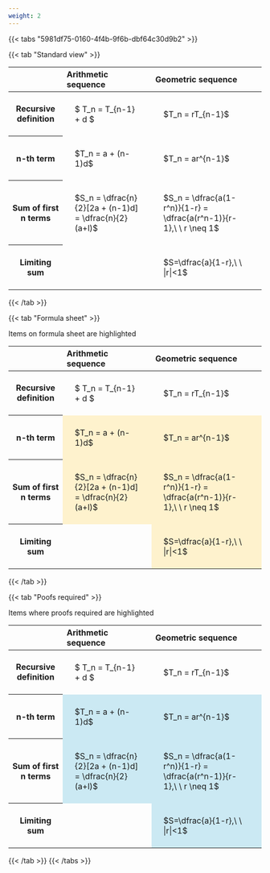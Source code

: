 ```yaml
---
weight: 2
---
```


{{< tabs "5981df75-0160-4f4b-9f6b-dbf64c30d9b2" >}}

{{< tab "Standard view" >}}

<style type="text/css">
#T_e4125 th.col_heading {
  text-align: left;
  font-size: 1em;
}
#T_e4125 td {
  text-align: left;
  font-size: 1em;
  padding: 1.5em;
}
</style>
<table id="T_e4125">
  <thead>
    <tr>
      <th class="blank level0" >&nbsp;</th>
      <th id="T_e4125_level0_col0" class="col_heading level0 col0" >Arithmetic sequence</th>
      <th id="T_e4125_level0_col1" class="col_heading level0 col1" >Geometric sequence</th>
    </tr>
  </thead>
  <tbody>
    <tr>
      <th id="T_e4125_level0_row0" class="row_heading level0 row0" >Recursive definition</th>
      <td id="T_e4125_row0_col0" class="data row0 col0" >$ T_n = T_{n-1} + d $</td>
      <td id="T_e4125_row0_col1" class="data row0 col1" >$T_n = rT_{n-1}$</td>
    </tr>
    <tr>
      <th id="T_e4125_level0_row1" class="row_heading level0 row1" >n-th term</th>
      <td id="T_e4125_row1_col0" class="data row1 col0" >$T_n = a + (n-1)d$</td>
      <td id="T_e4125_row1_col1" class="data row1 col1" >$T_n = ar^{n-1}$</td>
    </tr>
    <tr>
      <th id="T_e4125_level0_row2" class="row_heading level0 row2" >Sum of first n terms</th>
      <td id="T_e4125_row2_col0" class="data row2 col0" >$S_n = \dfrac{n}{2}[2a + (n-1)d] = \dfrac{n}{2}(a+l)$</td>
      <td id="T_e4125_row2_col1" class="data row2 col1" >$S_n = \dfrac{a(1-r^n)}{1-r} = \dfrac{a(r^n-1)}{r-1},\ \  r \neq 1$</td>
    </tr>
    <tr>
      <th id="T_e4125_level0_row3" class="row_heading level0 row3" >Limiting sum</th>
      <td id="T_e4125_row3_col0" class="data row3 col0" ></td>
      <td id="T_e4125_row3_col1" class="data row3 col1" >$S=\dfrac{a}{1-r},\ \ |r|<1$</td>
    </tr>
  </tbody>
</table>
{{< /tab >}}

{{< tab "Formula sheet" >}}

Items on formula sheet are highlighted 
<br>
<style type="text/css">
#T_f1992 th.col_heading {
  text-align: left;
  font-size: 1em;
}
#T_f1992 td {
  text-align: left;
  font-size: 1em;
  padding: 1.5em;
}
#T_f1992_row0_col0, #T_f1992_row0_col1, #T_f1992_row3_col0 {
  background-color: rgba(0,0,0,0);
}
#T_f1992_row1_col0, #T_f1992_row1_col1, #T_f1992_row2_col0, #T_f1992_row2_col1, #T_f1992_row3_col1 {
  background-color: rgba(255,194,10, 0.2);
}
</style>
<table id="T_f1992">
  <thead>
    <tr>
      <th class="blank level0" >&nbsp;</th>
      <th id="T_f1992_level0_col0" class="col_heading level0 col0" >Arithmetic sequence</th>
      <th id="T_f1992_level0_col1" class="col_heading level0 col1" >Geometric sequence</th>
    </tr>
  </thead>
  <tbody>
    <tr>
      <th id="T_f1992_level0_row0" class="row_heading level0 row0" >Recursive definition</th>
      <td id="T_f1992_row0_col0" class="data row0 col0" >$ T_n = T_{n-1} + d $</td>
      <td id="T_f1992_row0_col1" class="data row0 col1" >$T_n = rT_{n-1}$</td>
    </tr>
    <tr>
      <th id="T_f1992_level0_row1" class="row_heading level0 row1" >n-th term</th>
      <td id="T_f1992_row1_col0" class="data row1 col0" >$T_n = a + (n-1)d$</td>
      <td id="T_f1992_row1_col1" class="data row1 col1" >$T_n = ar^{n-1}$</td>
    </tr>
    <tr>
      <th id="T_f1992_level0_row2" class="row_heading level0 row2" >Sum of first n terms</th>
      <td id="T_f1992_row2_col0" class="data row2 col0" >$S_n = \dfrac{n}{2}[2a + (n-1)d] = \dfrac{n}{2}(a+l)$</td>
      <td id="T_f1992_row2_col1" class="data row2 col1" >$S_n = \dfrac{a(1-r^n)}{1-r} = \dfrac{a(r^n-1)}{r-1},\ \  r \neq 1$</td>
    </tr>
    <tr>
      <th id="T_f1992_level0_row3" class="row_heading level0 row3" >Limiting sum</th>
      <td id="T_f1992_row3_col0" class="data row3 col0" ></td>
      <td id="T_f1992_row3_col1" class="data row3 col1" >$S=\dfrac{a}{1-r},\ \ |r|<1$</td>
    </tr>
  </tbody>
</table>
{{< /tab >}}

{{< tab "Poofs required" >}}

Items where proofs required are highlighted 
<br>
<style type="text/css">
#T_ec5a9 th.col_heading {
  text-align: left;
  font-size: 1em;
}
#T_ec5a9 td {
  text-align: left;
  font-size: 1em;
  padding: 1.5em;
}
#T_ec5a9_row0_col0, #T_ec5a9_row0_col1, #T_ec5a9_row3_col0 {
  background-color: rgba(0,0,0,0);
}
#T_ec5a9_row1_col0, #T_ec5a9_row1_col1, #T_ec5a9_row2_col0, #T_ec5a9_row2_col1, #T_ec5a9_row3_col1 {
  background-color: rgba(0,150,200, 0.2);
}
</style>
<table id="T_ec5a9">
  <thead>
    <tr>
      <th class="blank level0" >&nbsp;</th>
      <th id="T_ec5a9_level0_col0" class="col_heading level0 col0" >Arithmetic sequence</th>
      <th id="T_ec5a9_level0_col1" class="col_heading level0 col1" >Geometric sequence</th>
    </tr>
  </thead>
  <tbody>
    <tr>
      <th id="T_ec5a9_level0_row0" class="row_heading level0 row0" >Recursive definition</th>
      <td id="T_ec5a9_row0_col0" class="data row0 col0" >$ T_n = T_{n-1} + d $</td>
      <td id="T_ec5a9_row0_col1" class="data row0 col1" >$T_n = rT_{n-1}$</td>
    </tr>
    <tr>
      <th id="T_ec5a9_level0_row1" class="row_heading level0 row1" >n-th term</th>
      <td id="T_ec5a9_row1_col0" class="data row1 col0" >$T_n = a + (n-1)d$</td>
      <td id="T_ec5a9_row1_col1" class="data row1 col1" >$T_n = ar^{n-1}$</td>
    </tr>
    <tr>
      <th id="T_ec5a9_level0_row2" class="row_heading level0 row2" >Sum of first n terms</th>
      <td id="T_ec5a9_row2_col0" class="data row2 col0" >$S_n = \dfrac{n}{2}[2a + (n-1)d] = \dfrac{n}{2}(a+l)$</td>
      <td id="T_ec5a9_row2_col1" class="data row2 col1" >$S_n = \dfrac{a(1-r^n)}{1-r} = \dfrac{a(r^n-1)}{r-1},\ \  r \neq 1$</td>
    </tr>
    <tr>
      <th id="T_ec5a9_level0_row3" class="row_heading level0 row3" >Limiting sum</th>
      <td id="T_ec5a9_row3_col0" class="data row3 col0" ></td>
      <td id="T_ec5a9_row3_col1" class="data row3 col1" >$S=\dfrac{a}{1-r},\ \ |r|<1$</td>
    </tr>
  </tbody>
</table>
{{< /tab >}}
{{< /tabs >}}
